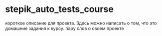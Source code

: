 # stepik_auto_tests_course
короткое описание для проекта. Здесь можно написать о том, что это домашние задания к курсу.
пару слов о своем проекте